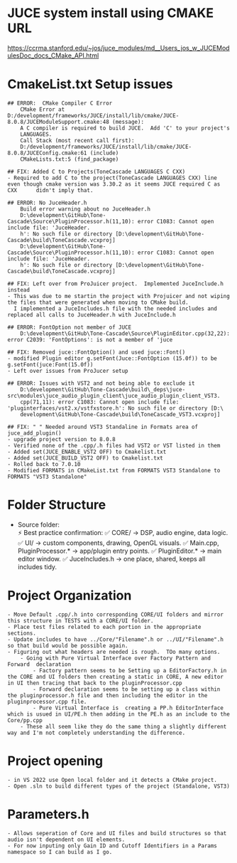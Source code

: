 # JUCE system install using CMAKE URL
https://ccrma.stanford.edu/~jos/juce_modules/md__Users_jos_w_JUCEModulesDoc_docs_CMake_API.html 

# CmakeList.txt Setup issues
    ## ERROR:  CMake Compiler C Error
        CMake Error at D:/development/frameworks/JUCE/install/lib/cmake/JUCE-8.0.8/JUCEModuleSupport.cmake:48 (message):
        A C compiler is required to build JUCE.  Add 'C' to your project's
        LANGUAGES.
        Call Stack (most recent call first):
        D:/development/frameworks/JUCE/install/lib/cmake/JUCE-8.0.8/JUCEConfig.cmake:61 (include)
        CMakeLists.txt:5 (find_package)

    ## FIX: Added C to Projects(ToneCascade LANGUAGES C CXX)
    - Required to add C to the project(ToneCascade LANGUAGES CXX) line even though cmake version was 3.30.2 as it seems JUCE required C as CXX      didn't imply that. 

    ## ERROR: No JuceHeader.h
        Build error warning about no JuceHeader.h
        D:\development\GitHub\Tone-Cascade\Source\PluginProcessor.h(11,10): error C1083: Cannot open include file: 'JuceHeader.
        h': No such file or directory [D:\development\GitHub\Tone-Cascade\build\ToneCascade.vcxproj]
        D:\development\GitHub\Tone-Cascade\Source\PluginProcessor.h(11,10): error C1083: Cannot open include file: 'JuceHeader.
        h': No such file or directory [D:\development\GitHub\Tone-Cascade\build\ToneCascade.vcxproj]

    ## FIX: Left over from ProJuicer project.  Implemented JuceInclude.h instead
    - This was due to me startin the project with Projuicer and not wiping the files that were generated when moving to CMake build.
      I implemented a JuceIncludes.h file with the needed includes and replaced all calls to JuceHeader.h with JuceInclude.h

    ## ERROR: FontOption not member of JUCE
        D:\development\GitHub\Tone-Cascade\Source\PluginEditor.cpp(32,22): error C2039: 'FontOptions': is not a member of 'juce

    ## FIX: Removed juce::FontOption() and used juce::Font()
    - modified Plugin editor g.setFont(Juce::FontOption (15.0f)) to be g.setFont(juce:Font(15.0f))
    - Left over issues from ProJucer setup

    ## ERROR: Issues with VST2 and not being able to exclude it
        D:\development\GitHub\Tone-Cascade\build\_deps\juce-src\modules\juce_audio_plugin_client\juce_audio_plugin_client_VST3.
        cpp(71,11): error C1083: Cannot open include file: 'pluginterfaces/vst2.x/vstfxstore.h': No such file or directory [D:\
        development\GitHub\Tone-Cascade\build\ToneCascade_VST3.vcxproj]

    ## FIX: " " Needed around VST3 Standaline in Formats area of juce_add_plugin()
    - upgrade project version to 8.0.8
    - Verified none of the .cpp/.h files had VST2 or VST listed in them
    - Added set(JUCE_ENABLE_VST2 OFF) to Cmakelist.txt
    - Added set(JUCE_BUILD_VST2 OFF) to Cmakelist.txt
    - Rolled back to 7.0.10
    - Modified FORMATS in CMakeList.txt from FORMATS VST3 Standalone to FORMATS "VST3 Standalone"


# Folder Structure
  - Source folder:   
        ⚡ Best practice confirmation:
            ✅ CORE/ → DSP, audio engine, data logic.
            ✅ UI/ → custom components, drawing, OpenGL visuals.
            ✅ Main.cpp, PluginProcessor.* → app/plugin entry points.
            ✅ PluginEditor.* → main editor window.
            ✅ JuceIncludes.h → one place, shared, keeps all includes tidy.

# Project Organization
    - Move Default .cpp/.h into corresponding CORE/UI folders and mirror this structure in TESTS with a CORE/UI folder.  
    - Place test files related to each portion in the appropriate sections. 
    - Update includes to have ../Core/"Filename".h or ../UI/"Filename".h so that build would be possible again.
    - Figuring out what headers are needed is rough.  TOo many options. 
        - Going with Pure Virtual Interface over Factory Pattern and Forward  declaration
            - Factory pattern seems to be Setting up a EditorFactory.h in the CORE and UI folders then creating a static in CORE, A new editor in UI then tracing that back to the pluginProcessor.cpp
            - Forward declaration seems to be setting up a class within the pluginprocessor.h file and then including the editor in the pluginprocessor.cpp file. 
            - Pure Virtual Interface is  creating a PP.h EditorInterface which is usued in UI/PE.h then adding in the PE.h as an include to the Core/pp.cpp
        - These all seem like they do the same thing a slightly different way and I'm not completely understanding the difference. 

# Project opening
    - in VS 2022 use Open local folder and it detects a CMake project. 
    - Open .sln to build different types of the project (Standalone, VST3)

# Parameters.h
    - Allows seperation of Core and UI files and build structures so that audio isn't dependent on UI elements. 
    - For now inputing only Gain ID and Cutoff Identifiers in a Params namespace so I can build as I go. 
